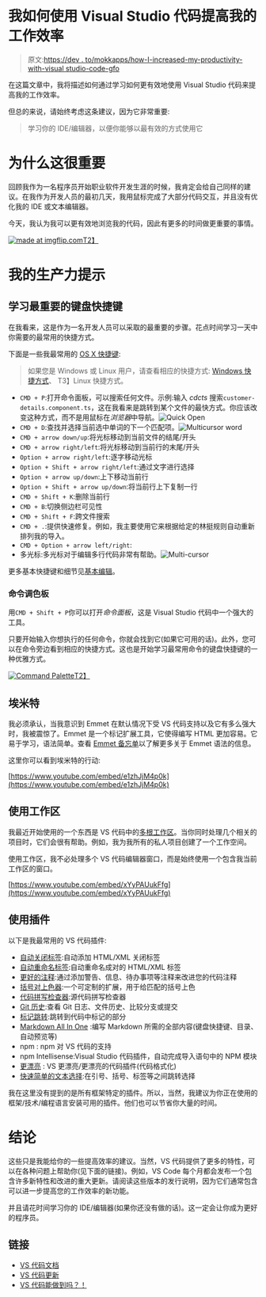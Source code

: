 # 我如何使用 Visual Studio 代码提高我的工作效率

> 原文:[https://dev . to/mokkapps/how-I-increased-my-productivity-with-visual studio-code-gfo](https://dev.to/mokkapps/how-i-increased-my-productivity-with-visual-studio-code-gfo)

在这篇文章中，我将描述如何通过学习如何更有效地使用 Visual Studio 代码来提高我的工作效率。

但总的来说，请始终考虑这条建议，因为它非常重要:

> 学习你的 IDE/编辑器，以便你能够以最有效的方式使用它

# 为什么这很重要

回顾我作为一名程序员开始职业软件开发生涯的时候，我肯定会给自己同样的建议。在我作为开发人员的最初几天，我用鼠标完成了大部分代码交互，并且没有优化我的 IDE 或文本编辑器。

今天，我认为我可以更有效地浏览我的代码，因此有更多的时间做更重要的事情。

[![](../Images/acb5c60f4a74d47d7a1b093aa464d7d8.png "made at imgflip.com")T2】](https://imgflip.com/i/2beoio)

# 我的生产力提示

## 学习最重要的键盘快捷键

在我看来，这是作为一名开发人员可以采取的最重要的步骤。花点时间学习一天中你需要的最常用的快捷方式。

下面是一些我最常用的 [OS X 快捷键](https://code.visualstudio.com/shortcuts/keyboard-shortcuts-macos.pdf):

> 如果您是 Windows 或 Linux 用户，请查看相应的快捷方式: [Windows 快捷方式](https://go.microsoft.com/fwlink/?linkid=832145)、
> T3】Linux 快捷方式。

*   `CMD + P`:打开命令面板，可以搜索任何文件。示例:输入 *cdcts* 搜索`customer-details.component.ts`，这在我看来是跳转到某个文件的最快方式。你应该改变这种方式，而不是用鼠标在*浏览器*中导航。![Quick Open](../Images/d979190ec8f8afab672340a689188922.png)
*   `CMD + D`:查找并选择当前选中单词的下一个匹配项。![Multicursor word](../Images/8d62bfb2d35e15d140fe08a1f91e9960.png)
*   `CMD + arrow down/up`:将光标移动到当前文件的结尾/开头
*   `CMD + arrow right/left`:将光标移动到当前行的末尾/开头
*   `Option + arrow right/left`:逐字移动光标
*   `Option + Shift + arrow right/left`:通过文字进行选择
*   `Option + arrow up/down`:上下移动当前行
*   `Option + Shift + arrow up/down`:将当前行上下复制一行
*   `CMD + Shift + K`:删除当前行
*   `CMD + B`:切换侧边栏可见性
*   `CMD + Shift + F`:跨文件搜索
*   `CMD + .`:提供快速修复。例如，我主要使用它来根据给定的林挺规则自动重新排列我的导入。
*   `CMD + Option + arrow left/right`:
*   多光标:多光标对于编辑多行代码非常有帮助。![Multi-cursor](../Images/0633b1ccc20d6b9fac9f6f6fab96059a.png)

更多基本快捷键和细节见[基本编辑](https://code.visualstudio.com/docs/editor/codebasics)。

### 命令调色板

用`CMD + Shift + P`你可以打开*命令面板*，这是 Visual Studio 代码中一个强大的工具。

只要开始输入你想执行的任何命令，你就会找到它(如果它可用的话)。此外，您可以在命令旁边看到相应的快捷方式。这也是开始学习最常用命令的键盘快捷键的一种优雅方式。

[![Command Palette](../Images/eef455f9df95274020e3cb9b999a8e95.png)T2】](https://res.cloudinary.com/practicaldev/image/fetch/s--cT-bDdnT--/c_limit%2Cf_auto%2Cfl_progressive%2Cq_66%2Cw_880/https://code.visualstudio.com/assets/docs/getstarted/tips-and-tricks/OpenCommandPalatte.gif)

## 埃米特

我必须承认，当我意识到 Emmet 在默认情况下受 VS 代码支持以及它有多么强大时，我被震惊了。Emmet 是一个标记扩展工具，它使得编写 HTML 更加容易。它易于学习，语法简单。查看 [Emmet 备忘单](https://docs.emmet.io/cheat-sheet/)以了解更多关于 Emmet 语法的信息。

这里你可以看到埃米特的行动:

[https://www.youtube.com/embed/e1zhJjM4p0k](https://www.youtube.com/embed/e1zhJjM4p0k)

## 使用工作区

我最近开始使用的一个东西是 VS 代码中的[多根工作区](https://code.visualstudio.com/docs/editor/multi-root-workspaces)。当你同时处理几个相关的项目时，它们会很有帮助。例如，我为我所有的私人项目创建了一个工作空间。

使用工作区，我不必处理多个 VS 代码编辑器窗口，而是始终使用一个包含我当前工作区的窗口。

[https://www.youtube.com/embed/xYyPAUukFfg](https://www.youtube.com/embed/xYyPAUukFfg)

## 使用插件

以下是我最常用的 VS 代码插件:

*   [自动关闭标签](https://github.com/formulahendry/vscode-auto-close-tag):自动添加 HTML/XML 关闭标签
*   [自动重命名标签](https://github.com/formulahendry/vscode-auto-rename-tag):自动重命名成对的 HTML/XML 标签
*   [更好的注释](https://github.com/aaron-bond/better-comments):通过添加警告、信息、待办事项等注释来改进您的代码注释
*   [括号对上色器](https://github.com/CoenraadS/BracketPair):一个可定制的扩展，用于给匹配的括号上色
*   [代码拼写检查器](https://github.com/Jason-Rev/vscode-spell-checker):源代码拼写检查器
*   [Git 历史](https://github.com/DonJayamanne/gitHistoryVSCode):查看 Git 日志、文件历史、比较分支或提交
*   [标记跳转](https://github.com/spywhere/vscode-mark-jump):跳转到代码中标记的部分
*   [Markdown All In One](https://github.com/neilsustc/vscode-markdown) :编写 Markdown 所需的全部内容(键盘快捷键、目录、自动预览等)
*   npm : npm 对 VS 代码的支持
*   npm Intellisense:Visual Studio 代码插件，自动完成导入语句中的 NPM 模块
*   [更漂亮](https://github.com/prettier/prettier-vscode) : VS 更漂亮/更漂亮的代码插件(代码格式化)
*   [快速简单的文本选择](https://github.com/dbankier/vscode-quick-select):在引号、括号、标签等之间跳转选择

我在这里没有提到的是所有框架特定的插件。所以，当然，我建议为你正在使用的框架/技术/编程语言安装可用的插件。他们也可以节省你大量的时间。

# 结论

这些只是我能给你的一些提高效率的建议。当然，VS 代码提供了更多的特性，可以在各种问题上帮助你(见下面的链接)。例如，VS Code 每个月都会发布一个包含许多新特性和改进的重大更新。请阅读这些版本的发行说明，因为它们通常包含可以进一步提高您的工作效率的新功能。

并且请花时间学习你的 IDE/编辑器(如果你还没有做的话)。这一定会让你成为更好的程序员。

## 链接

*   [VS 代码文档](https://code.visualstudio.com/docs/)
*   [VS 代码更新](https://code.visualstudio.com/updates/)
*   [VS 代码能做到吗？！](https://vscodecandothat.com/)